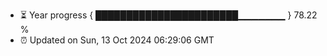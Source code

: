 - ⏳ Year progress { ███████████████████████▁▁▁▁▁▁▁ } 78.22 %
- ⏰ Updated on Sun, 13 Oct 2024 06:29:06 GMT

